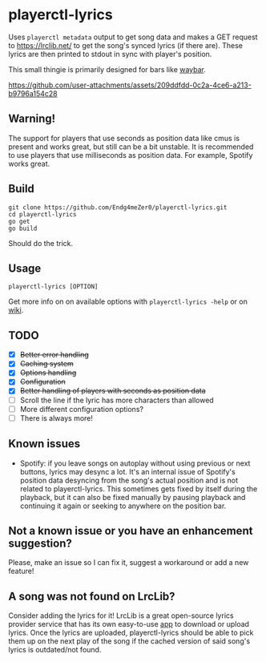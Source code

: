 # playerctl-lyrics
Uses `playerctl metadata` output to get song data and makes a GET request to https://lrclib.net/ to get the song's synced lyrics (if there are). These lyrics are then printed to stdout in sync with player's position.

This small thingie is primarily designed for bars like [waybar](https://github.com/Alexays/Waybar).

https://github.com/user-attachments/assets/209ddfdd-0c2a-4ce6-a213-b9796a154c28

## Warning!
The support for players that use seconds as position data like cmus is present and works great, but still can be a bit unstable. It is recommended to use players that use milliseconds as position data. For example, Spotify works great.

## Build
```
git clone https://github.com/Endg4meZer0/playerctl-lyrics.git
cd playerctl-lyrics
go get
go build
```
Should do the trick.

## Usage
```
playerctl-lyrics [OPTION]
```
Get more info on on available options with `playerctl-lyrics -help` or on [wiki](https://github.com/Endg4meZer0/playerctl-lyrics/wiki/Available-options).

## TODO
- [x] ~~Better error handling~~
- [x] ~~Caching system~~
- [x] ~~Options handling~~
- [x] ~~Configuration~~
- [x] ~~Better handling of players with seconds as position data~~
- [ ] Scroll the line if the lyric has more characters than allowed
- [ ] More different configuration options?
- [ ] There is always more!

## Known issues
- Spotify: if you leave songs on autoplay without using previous or next buttons, lyrics may desync a lot. It's an internal issue of Spotify's position data desyncing from the song's actual position and is not related to playerctl-lyrics. This sometimes gets fixed by itself during the playback, but it can also be fixed manually by pausing playback and continuing it again or seeking to anywhere on the position bar.

## Not a known issue or you have an enhancement suggestion?
Please, make an issue so I can fix it, suggest a workaround or add a new feature!

## A song was not found on LrcLib?
Consider adding the lyrics for it! LrcLib is a great open-source lyrics provider service that has its own easy-to-use [app](https://github.com/tranxuanthang/lrcget) to download or upload lyrics. Once the lyrics are uploaded, playerctl-lyrics should be able to pick them up on the next play of the song if the cached version of said song's lyrics is outdated/not found.
